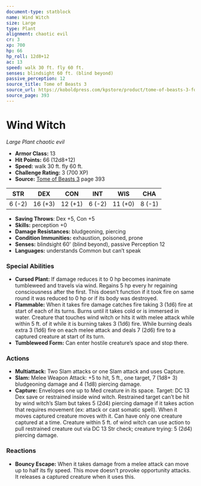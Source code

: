 ```yaml
---
document-type: statblock
name: Wind Witch
size: Large
type: Plant
alignment: chaotic evil
cr: 3
xp: 700
hp: 66
hp_roll: 12d8+12
ac: 13
speed: walk 30 ft. fly 60 ft.
senses: blindsight 60 ft. (blind beyond) 
passive_perception: 12
source_title: Tome of Beasts 3
source_url: https://koboldpress.com/kpstore/product/tome-of-beasts-3-for-5th-edition/
source_page: 393
---
```


# Wind Witch

*Large* *Plant* *chaotic evil*

- **Armor Class:** 13
- **Hit Points:** 66 (12d8+12)
- **Speed:** walk 30 ft. fly 60 ft.
- **Challenge Rating:** 3 (700 XP)
- **Source:** [Tome of Beasts 3](https://koboldpress.com/kpstore/product/tome-of-beasts-3-for-5th-edition/) page 393

| STR | DEX | CON | INT | WIS | CHA |
| --- | --- | --- | --- | --- | --- |
| 6 (-2) | 16 (+3) | 12 (+1) | 6 (-2) | 11 (+0) | 8 (-1) |

- **Saving Throws**: Dex +5, Con +5
- **Skills:** perception +0
- **Damage Resistances:** bludgeoning, piercing
- **Condition Immunities:** exhaustion, poisoned, prone
- **Senses:** blindsight 60' (blind beyond), passive Perception 12
- **Languages:** understands Common but can’t speak

### Special Abilities

- **Cursed Plant:** If damage reduces it to 0 hp becomes inanimate tumbleweed and travels via wind. Regains 5 hp every hr regaining consciousness after the first. This doesn’t function if it took fire on same round it was reduced to 0 hp or if its body was destroyed.
- **Flammable:** When it takes fire damage catches fire taking 3 (1d6) fire at start of each of its turns. Burns until it takes cold or is immersed in water. Creature that touches wind witch or hits it with melee attack while within 5 ft. of it while it is burning takes 3 (1d6) fire. While burning deals extra 3 (1d6) fire on each melee attack and deals 7 (2d6) fire to a captured creature at start of its turn.
- **Tumbleweed Form:** Can enter hostile creature’s space and stop there.

### Actions

- **Multiattack:** Two Slam attacks or one Slam attack and uses Capture.
- **Slam:** Melee Weapon Attack: +5 to hit, 5 ft., one target, 7 (1d8+ 3) bludgeoning damage and 4 (1d8) piercing damage.
- **Capture:** Envelopes one up to Med creature in its space. Target: DC 13 Dex save or restrained inside wind witch. Restrained target can’t be hit by wind witch’s Slam but takes 5 (2d4) piercing damage if it takes action that requires movement (ex: attack or cast somatic spell). When it moves captured creature moves with it. Can have only one creature captured at a time. Creature within 5 ft. of wind witch can use action to pull restrained creature out via DC 13 Str check; creature trying: 5 (2d4) piercing damage.

### Reactions

- **Bouncy Escape:** When it takes damage from a melee attack can move up to half its fly speed. This move doesn’t provoke opportunity attacks. It releases a captured creature when it uses this.
